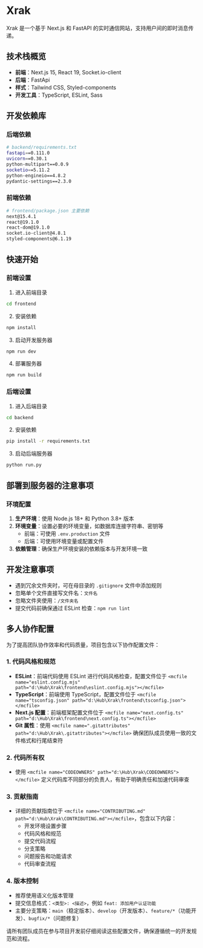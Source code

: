# Xrak

Xrak 是一个基于 Next.js 和 FastAPI 的实时通信网站，支持用户间的即时消息传递。

## 技术栈概览

- **前端**：Next.js 15, React 19, Socket.io-client
- **后端**：FastApi
- **样式**：Tailwind CSS, Styled-components
- **开发工具**：TypeScript, ESLint, Sass

## 开发依赖库

### 后端依赖
```bash
# backend/requirements.txt
fastapi==0.111.0
uvicorn==0.30.1
python-multipart==0.0.9
socketio==5.11.2
python-engineio==4.8.2
pydantic-settings==2.3.0
```

### 前端依赖
```bash
# frontend/package.json 主要依赖
next@15.4.1
react@19.1.0
react-dom@19.1.0
socket.io-client@4.8.1
styled-components@6.1.19
```

## 快速开始

### 前端设置
1. 进入前端目录
```bash
cd frontend
```

2. 安装依赖
```bash
npm install
```

3. 启动开发服务器
```bash
npm run dev
```

4. 部署服务器
```bash
npm run build
```

### 后端设置
1. 进入后端目录
```bash
cd backend
```

2. 安装依赖
```bash
pip install -r requirements.txt
```

3. 启动后端服务器
```bash
python run.py
```

## 部署到服务器的注意事项

### 环境配置
1. **生产环境**：使用 Node.js 18+ 和 Python 3.8+ 版本
2. **环境变量**：设置必要的环境变量，如数据库连接字符串、密钥等
   - 前端：可使用 `.env.production` 文件
   - 后端：可使用环境变量或配置文件
3. **依赖管理**：确保生产环境安装的依赖版本与开发环境一致

## 开发注意事项

- 遇到冗余文件夹时，可在母目录的 `.gitignore` 文件中添加规则
- 忽略单个文件直接写文件名：`文件名`
- 忽略文件夹使用：`/文件夹名`
- 提交代码前确保通过 ESLint 检查：`npm run lint`

## 多人协作配置

为了提高团队协作效率和代码质量，项目包含以下协作配置文件：

### 1. 代码风格和规范
- **ESLint**：前端代码使用 ESLint 进行代码风格检查，配置文件位于 `<mcfile name="eslint.config.mjs" path="d:\Hub\Xrak\frontend\eslint.config.mjs"></mcfile>`
- **TypeScript**：前端使用 TypeScript，配置文件位于 `<mcfile name="tsconfig.json" path="d:\Hub\Xrak\frontend\tsconfig.json"></mcfile>`
- **Next.js 配置**：前端框架配置文件位于 `<mcfile name="next.config.ts" path="d:\Hub\Xrak\frontend\next.config.ts"></mcfile>`
- **Git 属性**：使用 `<mcfile name=".gitattributes" path="d:\Hub\Xrak\.gitattributes"></mcfile>` 确保团队成员使用一致的文件格式和行尾结束符

### 2. 代码所有权
- 使用 `<mcfile name="CODEOWNERS" path="d:\Hub\Xrak\CODEOWNERS"></mcfile>` 定义代码库不同部分的负责人，有助于明确责任和加速代码审查

### 3. 贡献指南
- 详细的贡献指南位于 `<mcfile name="CONTRIBUTING.md" path="d:\Hub\Xrak\CONTRIBUTING.md"></mcfile>`，包含以下内容：
  - 开发环境设置步骤
  - 代码风格和规范
  - 提交代码流程
  - 分支策略
  - 问题报告和功能请求
  - 代码审查流程

### 4. 版本控制
- 推荐使用语义化版本管理
- 提交信息格式：`<类型>: <描述>`，例如 `feat: 添加用户认证功能`
- 主要分支策略：`main`（稳定版本）、`develop`（开发版本）、`feature/*`（功能开发）、`bugfix/*`（问题修复）

请所有团队成员在参与项目开发前仔细阅读这些配置文件，确保遵循统一的开发规范和流程。
